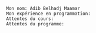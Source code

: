 
    Mon nom: Adib Belhadj Maamar
    Mon expérience en programmation:
    Attentes du cours:
    Attentes du programme:
